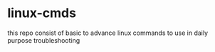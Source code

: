 # linux-cmds
this repo consist of basic to advance linux commands to use in daily purpose troubleshooting
